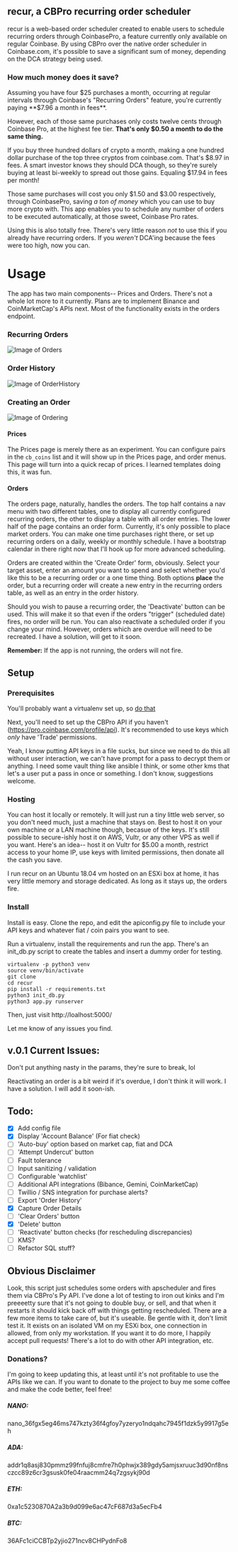 ## recur, a CBPro recurring order scheduler

recur is a web-based order scheduler created to enable users to schedule recurring orders through CoinbasePro, a feature currently only available on regular Coinbase. By using CBPro over the native order scheduler in Coinbase.com, it's possible to save a significant sum of money, depending on the DCA strategy being used.

### How much money does it save?

Assuming you have four $25 purchases a month, occurring at regular intervals through Coinbase's "Recurring Orders" feature, you're currently paying **$7.96 a month in fees**.

However, each of those same purchases only costs twelve cents through Coinbase Pro, at the highest fee tier. **That's only $0.50 a month to do the same thing.**

If you buy three hundred dollars of crypto a month, making a one hundred dollar purchase of the top three cryptos from coinbase.com. That's $8.97 in fees. A smart investor knows they should DCA though, so they're surely buying at least bi-weekly to spread out those gains. Equaling $17.94 in fees per month!

Those same purchases will cost you only $1.50 and $3.00 respectively, through CoinbasePro, saving *a ton of money* which you can use to buy more crypto with. This app enables you to schedule any number of orders to be executed automatically, at those sweet, Coinbase Pro rates.

Using this is also totally free. There's very little reason *not* to use this if you already have recurring orders. If you *weren't* DCA'ing because the fees were too high, now you can.

# Usage

The app has two main components-- Prices and Orders. There's not a whole lot more to it currently. Plans are to implement Binance and CoinMarketCap's APIs next. Most of the functionality exists in the orders endpoint.

### Recurring Orders
![Image of Orders](https://i.imgur.com/ADCnFbq.png)

### Order History
![Image of OrderHistory](https://i.imgur.com/QdQSUsN.png)

### Creating an Order
![Image of Ordering](https://i.imgur.com/iUbpZ9j.png)

#### Prices

The Prices page is merely there as an experiment. You can configure pairs in the `cb_coins` list and it will show up in the Prices page, and order menus. This page will turn into a quick recap of prices. I learned templates doing this, it was fun.

#### Orders

The orders page, naturally, handles the orders. The top half contains a nav menu with two different tables, one to display all currently configured recurring orders, the other to display a table with all order entries. The lower half of the page contains an order form. Currently, it's only possible to place market orders. You can make one time purchases right there, or set up recurring orders on a daily, weekly or monthly schedule. I have a bootstrap calendar in there right now that I'll hook up for more advanced scheduling.

Orders are created within the 'Create Order' form, obviously. Select your target asset, enter an amount you want to spend and select whether you'd like this to be a recurring order or a one time thing. Both options **place** the order, but a recurring order will create a new entry in the recurring orders table, as well as an entry in the order history.

Should you wish to pause a recurring order, the 'Deactivate' button can be used. This will make it so that even if the orders "trigger" (scheduled date) fires, no order will be run. You can also reactivate a scheduled order if you change your mind. However, orders which are overdue will need to be recreated. I have a solution, will get to it soon.

**Remember:** If the app is not running, the orders will not fire.


## Setup

### Prerequisites

You'll probably want a virtualenv set up, so [do that](https://pythonbasics.org/virtualenv/)

Next, you'll need to set up the CBPro API if you haven't (https://pro.coinbase.com/profile/api). It's recommended to use keys which *only* have 'Trade' permissions.

Yeah, I know putting API keys in a file sucks, but since we need to do this all without user interaction, we can't have prompt for a pass to decrypt them or anything. I need some vault thing like ansible I think, or some other kms that let's a user put a pass in once or something. I don't know, suggestions welcome.

### Hosting

You can host it locally or remotely. It will just run a tiny little web server, so you don't need much, just a machine that stays on. Best to host it on your own machine or a LAN machine though, becasue of the keys. It's still possible to secure-ishly host it on AWS, Vultr, or any other VPS as well if you want. Here's an idea-- host it on Vultr for $5.00 a month, restrict access to your home IP, use keys with limited permissions, then donate all the cash you save.

I run recur on an Ubuntu 18.04 vm hosted on an ESXi box at home, it has very little memory and storage dedicated. As long as it stays up, the orders fire.

### Install

Install is easy. Clone the repo, and edit the apiconfig.py file to include your API keys and whatever fiat / coin pairs you want to see.

Run a virtualenv, install the requirements and run the app. There's an init_db.py script to create the tables and insert a dummy order for testing.

```
virtualenv -p python3 venv
source venv/bin/activate
git clone
cd recur
pip install -r requirements.txt
python3 init_db.py
python3 app.py runserver
```

Then, just visit http://loalhost:5000/

Let me know of any issues you find.

## v.0.1 Current Issues:

Don't put anything nasty in the params, they're sure to break, lol

Reactivating an order is a bit weird if it's overdue, I don't think it will work. I have a solution. I will add it soon-ish.


## Todo:

- [x] Add config file
- [x] Display 'Account Balance' (For fiat check)
- [ ] 'Auto-buy' option based on market cap, fiat and DCA
- [ ] 'Attempt Undercut' button
- [ ] Fault tolerance
- [ ] Input sanitizing / validation
- [ ] Configurable 'watchlist'
- [ ] Additional API integrations (Bibance, Gemini, CoinMarketCap)
- [ ] Twillio / SNS integration for purchase alerts?
- [ ] Export 'Order History'
- [x] Capture Order Details
- [ ] 'Clear Orders' button
- [x] 'Delete' button
- [ ] 'Reactivate' button checks (for rescheduling discrepancies)
- [ ] KMS?
- [ ] Refactor SQL stuff?

## Obvious Disclaimer

Look, this script just schedules some orders with apscheduler and fires them via CBPro's Py API. I've done a lot of testing to iron out kinks and I'm preeeetty sure that it's not going to double buy, or sell, and that when it restarts it should kick back off with things getting rescheduled. There are a few more items to take care of, but it's useable. Be gentle with it, don't limit test it. It exists on an isolated VM on my ESXi box, one connection in allowed, from only my workstation. If you want it to do more, I happily accept pull requests! There's a lot to do with other API integration, etc.

### Donations?

I'm going to keep updating this, at least until it's not profitable to use the APIs like we can. If you want to donate to the project to buy me some coffee and make the code better, feel free!

##### NANO:
nano_36fgx5eg46ms747kzty36f4gfoy7yzeryo1ndqahc7945f1dzk5y9917g5eh
##### ADA:
addr1q8asj830pmmz99fnfuj8cmfre7h0phwjx389gdy5amjsxruuc3d90nf8nsczcc89z6cr3gsusk0fe04raacmm24q7zgsykj90d
##### ETH:
0xa1c5230870A2a3b9d099e6ac47cF687d3a5ecFb4
##### BTC:
36AFc1ciCCBTp2yjio271ncv8CHPydnFo8
